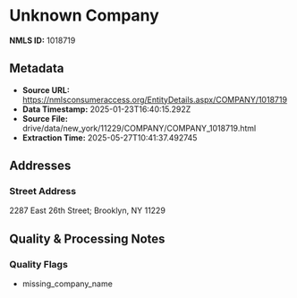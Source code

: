 # Unknown Company

**NMLS ID:** 1018719

## Metadata
- **Source URL:** https://nmlsconsumeraccess.org/EntityDetails.aspx/COMPANY/1018719
- **Data Timestamp:** 2025-01-23T16:40:15.292Z
- **Source File:** drive/data/new_york/11229/COMPANY/COMPANY_1018719.html
- **Extraction Time:** 2025-05-27T10:41:37.492745

## Addresses
### Street Address
2287 East 26th Street; Brooklyn, NY 11229

## Quality & Processing Notes
### Quality Flags
- missing_company_name
